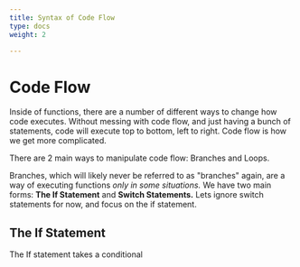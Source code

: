 ```yaml
---
title: Syntax of Code Flow
type: docs
weight: 2

---
```


# Code Flow

Inside of functions, there are a number of different ways to change how code executes. Without messing with code flow, and just having a bunch of statements, code will execute top to bottom, left to right. Code flow is how we get more complicated.

There are 2 main ways to manipulate code flow: Branches and Loops.

Branches, which will likely never be referred to as "branches" again, are a way of executing functions *only in some situations.* We have two main forms: **The If Statement** and **Switch Statements.** Lets ignore switch statements for now, and focus on the if statement.

## The If Statement

The If statement takes a conditional


